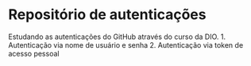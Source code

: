 # Repositório de autenticações
Estudando as autenticações do GitHub através do curso da DIO.
    1. Autenticação via nome de usuário e senha
    2. Autenticação via token de acesso pessoal
